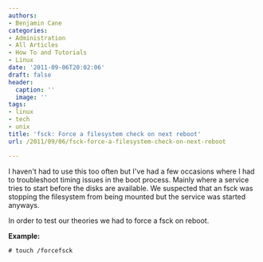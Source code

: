 ```yaml
---
authors:
- Benjamin Cane
categories:
- Administration
- All Articles
- How To and Tutorials
- Linux
date: '2011-09-06T20:02:06'
draft: false
header:
  caption: ''
  image: ''
tags:
- linux
- tech
- unix
title: 'fsck: Force a filesystem check on next reboot'
url: /2011/09/06/fsck-force-a-filesystem-check-on-next-reboot

---
```


I haven't had to use this too often but I've had a few occasions where I had to troubleshoot timing issues in the boot process. Mainly where a service tries to start before the disks are available. We suspected that an fsck was stopping the filesystem from being mounted but the service was started anyways.

In order to test our theories we had to force a fsck on reboot.

**Example:**

    # touch /forcefsck
